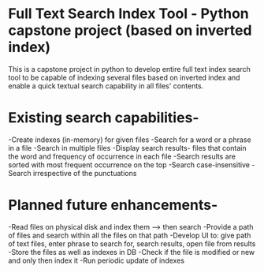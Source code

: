 # Full Text Search Index Tool - Python capstone project (based on inverted index)
This is a capstone project in python to develop entire full text index search tool to be capable of indexing several files based on inverted index and enable a quick textual search capability in all files' contents.


# Existing search capabilities-
  -Create indexes (in-memory) for given files
  -Search for a word or a phrase in a file
  -Search in multiple files
  -Display search results- files that contain the word and frequency of occurrence in each file
  -Search results are sorted with most frequent occurrence on the top
  -Search case-insensitive
  -Search irrespective of the punctuations

# Planned future enhancements-
  -Read files on physical disk and index them --> then search
  -Provide a path of files and search within all the files on that path
  -Develop UI to: give path of text files, enter phrase to search for, search results, open file from results
  -Store the files as well as indexes in DB
  -Check if the file is modified or new and only then index it
  -Run periodic update of indexes

